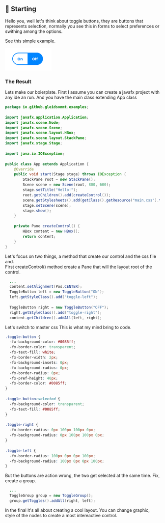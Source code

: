 ## 📑 Starting

Hello you, well let's think about toggle buttons, they are buttons that represents selection, normally you see this in forms to select preferences or swithing among the options.

See this simple example.

![Default Toggle](src/assets/img/default_toggle.png)

### The Result

Lets make our boierplate.
First I assume you can create a javafx project with any ide an run.
And you have the main class extending App class

```java
package io.github.gleidsonmt.examples;

import javafx.application.Application;
import javafx.scene.Node;
import javafx.scene.Scene;
import javafx.scene.layout.HBox;
import javafx.scene.layout.StackPane;
import javafx.stage.Stage;

import java.io.IOException;

public class App extends Application {
    @Override
    public void start(Stage stage) throws IOException {
        StackPane root = new StackPane();
        Scene scene = new Scene(root, 800, 600);
        stage.setTitle("Hello!");
        root.getChildren().add(createControl());
        scene.getStylesheets().add(getClass().getResource("main.css").toExternalForm());
        stage.setScene(scene);
        stage.show();
    }

    private Pane createControl() {
        HBox content = new HBox();
        return content;
    }
}

```

Let's focus on two things, a method that create our control and the css file and.  
First createControl() method create a Pane that will the layout root of the control.

```java
  ...
  content.setAlignment(Pos.CENTER);
  ToggleButton left = new ToggleButton("ON");
  left.getStyleClass().add("toggle-left");

  ToggleButton right = new ToggleButton("OFF");
  right.getStyleClass().add("toggle-right");
  content.getChildren().addAll(left, right);
```

Let's switch to master css
This is what my mind bring to code.

```css
.toggle-button {
  -fx-background-color: #0085ff;
  -fx-border-color: transparent;
  -fx-text-fill: white;
  -fx-border-width: 2px;
  -fx-background-insets: 0px;
  -fx-background-radius: 0px;
  -fx-border-radius: 0px;
  -fx-pref-height: 40px;
  -fx-border-color: #0085ff;
}

.toggle-button:selected {
  -fx-background-color: transparent;
  -fx-text-fill: #0085ff;
}

.toggle-right {
  -fx-border-radius: 0px 100px 100px 0px;
  -fx-background-radius: 0px 100px 100px 0px;
}

.toggle-left {
  -fx-border-radius: 100px 0px 0px 100px;
  -fx-background-radius: 100px 0px 0px 100px;
}
```

But the buttons are action wrong, the two get selected at the same time.
Fix, create a group.

```java
  ...
  ToggleGroup group = new ToggleGroup();
  group.getToggles().addAll(right, left);
```

In the final it's all about creating a cool layout.
You can change graphic, style of the nodes to create a most intereactive control.
